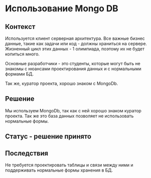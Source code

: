 # Использование Mongo DB
## Контекcт
Используется клиент серверная архитектура. Все важные бизнес данные, такие как задачи или код - должны храниться на сервере. Жизненный цикл этих данных - 1 олимпиада, поэтому их не будет копиться много.

Основные разработчики - это студенты, которые могут быть не знакомы с нюансами проектирования данных и с нормальными формами БД.

Так же, куратор проекта, хорошо знаком с MongoDb.

## Решение
Мы используем MongoDb, так как с ней хорошо знаком куратор проекта. Так же это база данных позволяет не использовать нормальные формы.

## Статус - решение принято

## Последствия
Не требуется проектировать таблицы и связи между ними и поддерживать нормальные формы хранения в БД.